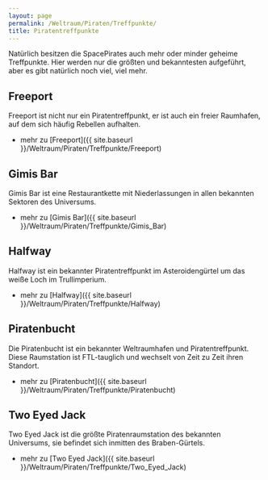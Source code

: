 ```yaml
---
layout: page
permalink: /Weltraum/Piraten/Treffpunkte/
title: Piratentreffpunkte
---
```




Natürlich besitzen die SpacePirates auch mehr oder minder geheime Treffpunkte. Hier werden nur die größten und bekanntesten aufgeführt, aber es gibt natürlich noch viel, viel mehr.

## Freeport

Freeport ist nicht nur ein Piratentreffpunkt, er ist auch ein freier Raumhafen, auf dem sich häufig Rebellen aufhalten.

- mehr zu [Freeport]({{ site.baseurl }}/Weltraum/Piraten/Treffpunkte/Freeport)

## Gimis Bar

Gimis Bar ist eine Restaurantkette mit Niederlassungen in allen bekannten Sektoren des Universums.

- mehr zu [Gimis Bar]({{ site.baseurl }}/Weltraum/Piraten/Treffpunkte/Gimis_Bar)

## Halfway

Halfway ist ein bekannter Piratentreffpunkt im Asteroidengürtel um das weiße Loch im Trullimperium.

- mehr zu [Halfway]({{ site.baseurl }}/Weltraum/Piraten/Treffpunkte/Halfway)

## Piratenbucht

Die Piratenbucht ist ein bekannter Weltraumhafen und Piratentreffpunkt. Diese Raumstation ist FTL-tauglich und wechselt von Zeit zu Zeit ihren Standort.

- mehr zu [Piratenbucht]({{ site.baseurl }}/Weltraum/Piraten/Treffpunkte/Piratenbucht)

## Two Eyed Jack

Two Eyed Jack ist die größte Piratenraumstation des bekannten Universums, sie befindet sich inmitten des Braben-Gürtels.

- mehr zu [Two Eyed Jack]({{ site.baseurl }}/Weltraum/Piraten/Treffpunkte/Two_Eyed_Jack)
